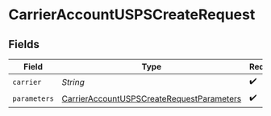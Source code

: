 # CarrierAccountUSPSCreateRequest


## Fields

| Field                                                                                                             | Type                                                                                                              | Required                                                                                                          | Description                                                                                                       | Example                                                                                                           |
| ----------------------------------------------------------------------------------------------------------------- | ----------------------------------------------------------------------------------------------------------------- | ----------------------------------------------------------------------------------------------------------------- | ----------------------------------------------------------------------------------------------------------------- | ----------------------------------------------------------------------------------------------------------------- |
| `carrier`                                                                                                         | *String*                                                                                                          | :heavy_check_mark:                                                                                                | N/A                                                                                                               | usps                                                                                                              |
| `parameters`                                                                                                      | [CarrierAccountUSPSCreateRequestParameters](../../models/components/CarrierAccountUSPSCreateRequestParameters.md) | :heavy_check_mark:                                                                                                | N/A                                                                                                               |                                                                                                                   |